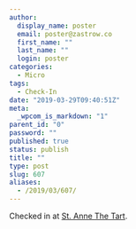 ```yaml
---
author:
  display_name: poster
  email: poster@zastrow.co
  first_name: ""
  last_name: ""
  login: poster
categories:
  - Micro
tags:
  - Check-In
date: "2019-03-29T09:40:51Z"
meta:
  _wpcom_is_markdown: "1"
parent_id: "0"
password: ""
published: true
status: publish
title: ""
type: post
slug: 607
aliases:
  - /2019/03/607/
---
```

<p>Checked in at <a href="https://4sq.com/2NIpQHo">St. Anne The Tart</a>.</p>

